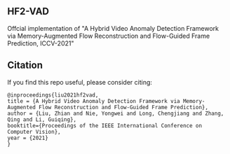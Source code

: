## HF2-VAD
Offcial implementation of "A Hybrid Video Anomaly Detection Framework via
Memory-Augmented Flow Reconstruction and Flow-Guided Frame Prediction, ICCV-2021"

## Citation
If you find this repo useful, please consider citing:
```
@inproceedings{liu2021hf2vad,
title = {A Hybrid Video Anomaly Detection Framework via Memory-Augmented Flow Reconstruction and Flow-Guided Frame Prediction},
author = {Liu, Zhian and Nie, Yongwei and Long, Chengjiang and Zhang, Qing and Li, Guiqing},
booktitle={Proceedings of the IEEE International Conference on Computer Vision},
year = {2021}
}
```

